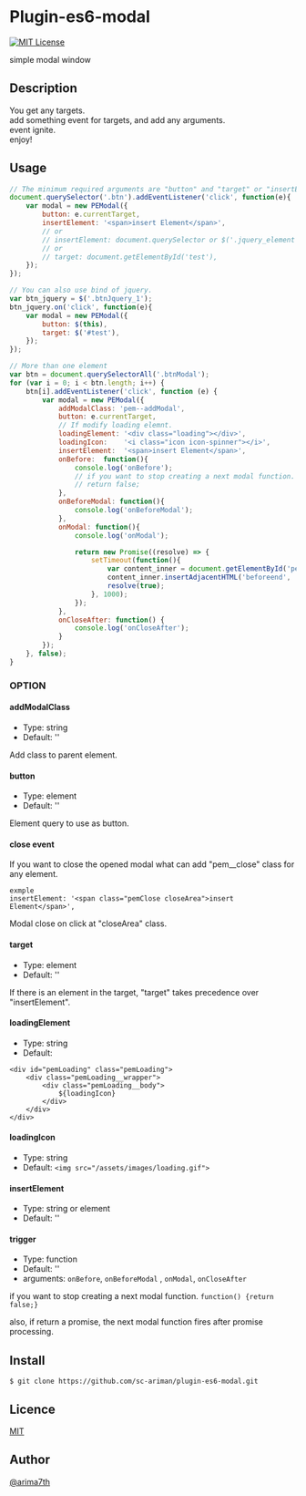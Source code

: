 # Plugin-es6-modal

[![MIT License](http://img.shields.io/badge/license-MIT-blue.svg?style=flat)](https://github.com/sc-ariman/tool/blob/master/LICENSE)

simple modal window

## Description

You get any targets.  
add something event for targets, and add any arguments.  
event ignite.  
enjoy!

## Usage

```javascript
// The minimum required arguments are "button" and "target" or "insertElement" .
document.querySelector('.btn').addEventListener('click', function(e){
    var modal = new PEModal({
        button: e.currentTarget,
        insertElement: '<span>insert Element</span>',
        // or
        // insertElement: document.querySelector or $('.jquery_element'),
        // or
        // target: document.getElementById('test'),
    });
});

// You can also use bind of jquery.
var btn_jquery = $('.btnJquery_1');
btn_jquery.on('click', function(e){
    var modal = new PEModal({
        button: $(this),
        target: $('#test'),
    });
});

// More than one element
var btn = document.querySelectorAll('.btnModal');
for (var i = 0; i < btn.length; i++) {
    btn[i].addEventListener('click', function (e) {
        var modal = new PEModal({
            addModalClass: 'pem--addModal',
            button: e.currentTarget,
            // If modify loading elemnt.
            loadingElement: '<div class="loading"></div>',
            loadingIcon:    '<i class="icon icon-spinner"></i>',
            insertElement:  '<span>insert Element</span>',
            onBefore:  function(){
                console.log('onBefore');
                // if you want to stop creating a next modal function.
                // return false;
            },
            onBeforeModal: function(){
                console.log('onBeforeModal');
            },
            onModal: function(){
                console.log('onModal');

                return new Promise((resolve) => {
                    setTimeout(function(){
                        var content_inner = document.getElementById('pem__contentInner');
                        content_inner.insertAdjacentHTML('beforeend', 'On Modal!');
                        resolve(true);
                    }, 1000);
                });
            },
            onCloseAfter: function() {
                console.log('onCloseAfter');
            }
        });
    }, false);
}

```

### OPTION

#### addModalClass

* Type: string
* Default: ''

Add class to parent element.

#### button

* Type: element
* Default: ''

Element query to use as button.

#### close event
If you want to close the opened modal what can add  "pem__close" class for any element.

```
exmple
insertElement: '<span class="pemClose closeArea">insert Element</span>',
```
Modal close on click at "closeArea" class.

#### target

* Type: element
* Default: ''

If there is an element in the target, "target" takes precedence over "insertElement".

#### loadingElement

* Type: string
* Default:
```
<div id="pemLoading" class="pemLoading">
    <div class="pemLoading__wrapper">
        <div class="pemLoading__body">
            ${loadingIcon}
        </div>
    </div>
</div>
```

#### loadingIcon

* Type: string
* Default: `<img src="/assets/images/loading.gif">`

#### insertElement

* Type: string or element
* Default: ''

#### trigger

* Type: function
* Default: ''
* arguments: `onBefore`, `onBeforeModal` , `onModal`, `onCloseAfter`

if you want to stop creating a next modal function.
`function() {return false;}`

also, if return a promise, the next modal function fires after promise processing.

## Install

``$ git clone https://github.com/sc-ariman/plugin-es6-modal.git ``


## Licence

[MIT](https://github.com/sc-ariman/tool/blob/master/LICENSE)

## Author

[@arima7th](http://twitter.com/arima7th)
